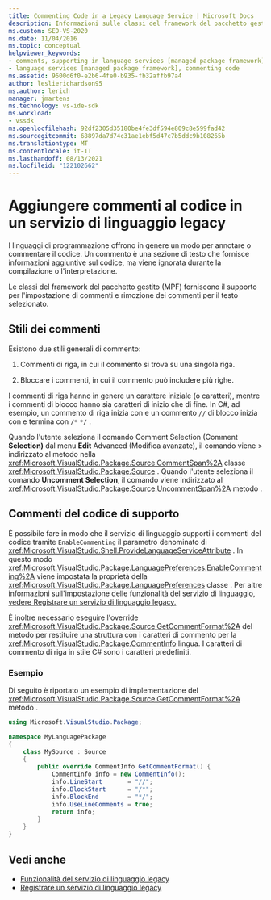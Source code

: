 ```yaml
---
title: Commenting Code in a Legacy Language Service | Microsoft Docs
description: Informazioni sulle classi del framework del pacchetto gestito (MPF) che forniscono supporto per l'applicazione di commenti al codice in un servizio di linguaggio legacy in Visual Studio.
ms.custom: SEO-VS-2020
ms.date: 11/04/2016
ms.topic: conceptual
helpviewer_keywords:
- comments, supporting in language services [managed package framework]
- language services [managed package framework], commenting code
ms.assetid: 9600d6f0-e2b6-4fe0-b935-fb32affb97a4
author: leslierichardson95
ms.author: lerich
manager: jmartens
ms.technology: vs-ide-sdk
ms.workload:
- vssdk
ms.openlocfilehash: 92df2305d35180be4fe3df594e809c8e599fad42
ms.sourcegitcommit: 68897da7d74c31ae1ebf5d47c7b5ddc9b108265b
ms.translationtype: MT
ms.contentlocale: it-IT
ms.lasthandoff: 08/13/2021
ms.locfileid: "122102662"
---
```

# <a name="comment-code-in-a-legacy-language-service"></a>Aggiungere commenti al codice in un servizio di linguaggio legacy
I linguaggi di programmazione offrono in genere un modo per annotare o commentare il codice. Un commento è una sezione di testo che fornisce informazioni aggiuntive sul codice, ma viene ignorata durante la compilazione o l'interpretazione.

 Le classi del framework del pacchetto gestito (MPF) forniscono il supporto per l'impostazione di commenti e rimozione dei commenti per il testo selezionato.

## <a name="comment-styles"></a>Stili dei commenti
Esistono due stili generali di commento:

1. Commenti di riga, in cui il commento si trova su una singola riga.

2. Bloccare i commenti, in cui il commento può includere più righe.

I commenti di riga hanno in genere un carattere iniziale (o caratteri), mentre i commenti di blocco hanno sia caratteri di inizio che di fine. In C#, ad esempio, un commento di riga inizia con e un commento `//` di blocco inizia con e termina con `/*` `*/` .

Quando l'utente seleziona il comando Comment Selection (Comment **Selection)** dal menu **Edit** Advanced (Modifica avanzate), il comando viene  >   indirizzato al metodo nella <xref:Microsoft.VisualStudio.Package.Source.CommentSpan%2A> classe <xref:Microsoft.VisualStudio.Package.Source> . Quando l'utente seleziona il comando **Uncomment Selection**, il comando viene indirizzato al <xref:Microsoft.VisualStudio.Package.Source.UncommentSpan%2A> metodo .

## <a name="support-code-comments"></a>Commenti del codice di supporto
 È possibile fare in modo che il servizio di linguaggio supporti i commenti del codice tramite `EnableCommenting` il parametro denominato di <xref:Microsoft.VisualStudio.Shell.ProvideLanguageServiceAttribute> . In questo modo <xref:Microsoft.VisualStudio.Package.LanguagePreferences.EnableCommenting%2A> viene impostata la proprietà della <xref:Microsoft.VisualStudio.Package.LanguagePreferences> classe . Per altre informazioni sull'impostazione delle funzionalità del servizio di linguaggio, [vedere Registrare un servizio di linguaggio legacy.](../../extensibility/internals/registering-a-legacy-language-service1.md)

 È inoltre necessario eseguire l'override <xref:Microsoft.VisualStudio.Package.Source.GetCommentFormat%2A> del metodo per restituire una struttura con i caratteri di commento per la <xref:Microsoft.VisualStudio.Package.CommentInfo> lingua. I caratteri di commento di riga in stile C# sono i caratteri predefiniti.

### <a name="example"></a>Esempio
 Di seguito è riportato un esempio di implementazione del <xref:Microsoft.VisualStudio.Package.Source.GetCommentFormat%2A> metodo .

```csharp
using Microsoft.VisualStudio.Package;

namespace MyLanguagePackage
{
    class MySource : Source
    {
        public override CommentInfo GetCommentFormat() {
            CommentInfo info = new CommentInfo();
            info.LineStart       = "//";
            info.BlockStart      = "/*";
            info.BlockEnd        = "*/";
            info.UseLineComments = true;
            return info;
        }
    }
}
```

## <a name="see-also"></a>Vedi anche
- [Funzionalità del servizio di linguaggio legacy](../../extensibility/internals/legacy-language-service-features1.md)
- [Registrare un servizio di linguaggio legacy](../../extensibility/internals/registering-a-legacy-language-service1.md)
